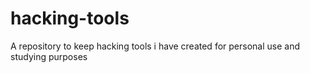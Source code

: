 # hacking-tools
A repository to keep hacking tools i have created for personal use and studying purposes
